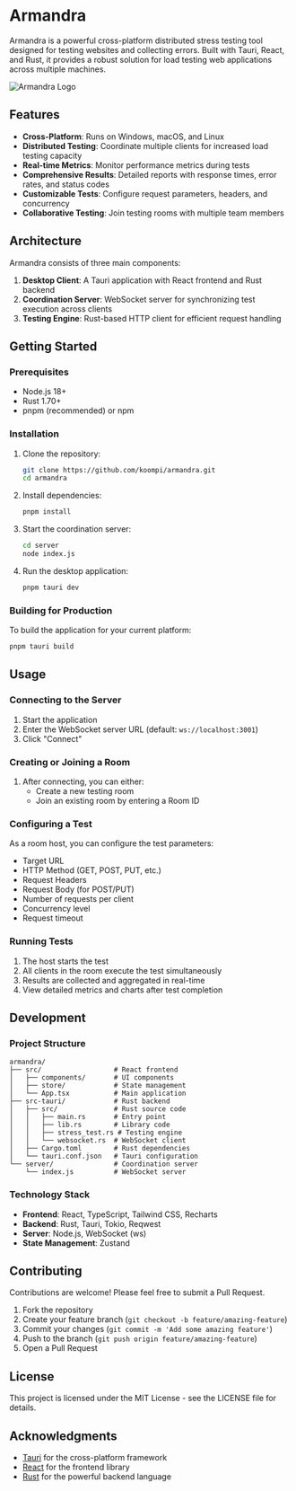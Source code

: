 # Armandra

Armandra is a powerful cross-platform distributed stress testing tool designed for testing websites and collecting errors. Built with Tauri, React, and Rust, it provides a robust solution for load testing web applications across multiple machines.

![Armandra Logo](./armandra/src-tauri/icons/armandra/icon_128x128.png)

## Features

- **Cross-Platform**: Runs on Windows, macOS, and Linux
- **Distributed Testing**: Coordinate multiple clients for increased load testing capacity
- **Real-time Metrics**: Monitor performance metrics during tests
- **Comprehensive Results**: Detailed reports with response times, error rates, and status codes
- **Customizable Tests**: Configure request parameters, headers, and concurrency
- **Collaborative Testing**: Join testing rooms with multiple team members

## Architecture

Armandra consists of three main components:

1. **Desktop Client**: A Tauri application with React frontend and Rust backend
2. **Coordination Server**: WebSocket server for synchronizing test execution across clients
3. **Testing Engine**: Rust-based HTTP client for efficient request handling

## Getting Started

### Prerequisites

- Node.js 18+
- Rust 1.70+
- pnpm (recommended) or npm

### Installation

1. Clone the repository:

   ```bash
   git clone https://github.com/koompi/armandra.git
   cd armandra
   ```

2. Install dependencies:

   ```bash
   pnpm install
   ```

3. Start the coordination server:

   ```bash
   cd server
   node index.js
   ```

4. Run the desktop application:
   ```bash
   pnpm tauri dev
   ```

### Building for Production

To build the application for your current platform:

```bash
pnpm tauri build
```

## Usage

### Connecting to the Server

1. Start the application
2. Enter the WebSocket server URL (default: `ws://localhost:3001`)
3. Click "Connect"

### Creating or Joining a Room

1. After connecting, you can either:
   - Create a new testing room
   - Join an existing room by entering a Room ID

### Configuring a Test

As a room host, you can configure the test parameters:

- Target URL
- HTTP Method (GET, POST, PUT, etc.)
- Request Headers
- Request Body (for POST/PUT)
- Number of requests per client
- Concurrency level
- Request timeout

### Running Tests

1. The host starts the test
2. All clients in the room execute the test simultaneously
3. Results are collected and aggregated in real-time
4. View detailed metrics and charts after test completion

## Development

### Project Structure

```
armandra/
├── src/                  # React frontend
│   ├── components/       # UI components
│   ├── store/            # State management
│   └── App.tsx           # Main application
├── src-tauri/            # Rust backend
│   ├── src/              # Rust source code
│   │   ├── main.rs       # Entry point
│   │   ├── lib.rs        # Library code
│   │   ├── stress_test.rs # Testing engine
│   │   └── websocket.rs  # WebSocket client
│   ├── Cargo.toml        # Rust dependencies
│   └── tauri.conf.json   # Tauri configuration
└── server/               # Coordination server
    └── index.js          # WebSocket server
```

### Technology Stack

- **Frontend**: React, TypeScript, Tailwind CSS, Recharts
- **Backend**: Rust, Tauri, Tokio, Reqwest
- **Server**: Node.js, WebSocket (ws)
- **State Management**: Zustand

## Contributing

Contributions are welcome! Please feel free to submit a Pull Request.

1. Fork the repository
2. Create your feature branch (`git checkout -b feature/amazing-feature`)
3. Commit your changes (`git commit -m 'Add some amazing feature'`)
4. Push to the branch (`git push origin feature/amazing-feature`)
5. Open a Pull Request

## License

This project is licensed under the MIT License - see the LICENSE file for details.

## Acknowledgments

- [Tauri](https://tauri.app/) for the cross-platform framework
- [React](https://reactjs.org/) for the frontend library
- [Rust](https://www.rust-lang.org/) for the powerful backend language
